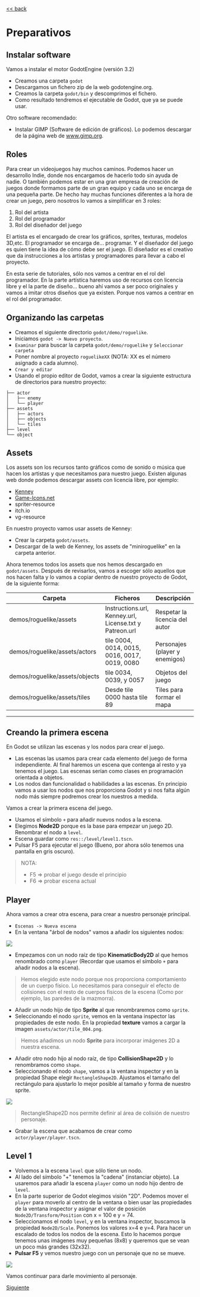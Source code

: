 [<< back](README.md)

# Preparativos

## Instalar software

Vamos a instalar el motor GodotEngine (versión 3.2)
* Creamos una carpeta `godot`
* Descargamos un fichero zip de la web godotengine.org.
* Creamos la carpeta `godot/bin` y descomprimos el fichero.
* Como resultado tendremos el ejecutable de Godot, que ya se puede usar.

Otro software recomendado:
* Instalar GIMP (Software de edición de gráficos). Lo podemos descargar de la página web de www.gimp.org.

## Roles

Para crear un videojuegos hay muchos caminos. Podemos hacer un desarrollo Indie, donde nos encargamos de hacerlo todo sin ayuda de nadie. O también podemos estar en una gran empresa de creación de juegos donde formamos parte de un gran equipo y cada uno se encarga de una pequeña parte. De hecho hay muchas funciones diferentes a la hora de crear un juego, pero nosotros lo vamos a simplificar en 3 roles:
1. Rol del artista
1. Rol del programador
1. Rol del diseñador del juego

El artista es el encargado de crear los gráficos, sprites, texturas, modelos 3D,etc. El programador se encarga de... programar. Y el diseñador del juego es quien tiene la idea de cómo debe ser el juego. El diseñador es el creativo que da instrucciones a los artistas y programadores para llevar a cabo el proyecto.

En esta serie de tutoriales, sólo nos vamos a centrar en el rol del programador. En la parte artística haremos uso de recursos con licencia libre y el la parte de diseño... bueno ahí vamos a ser poco originales y vamos a imitar otros diseños que ya existen. Porque nos vamos a centrar en el rol del programador.

## Organizando las carpetas

* Creamos el siguiente directorio `godot/demo/roguelike`.
* Iniciamos `godot -> Nuevo proyecto`.
* `Examinar` para buscar la carpeta `godot/demo/roguelike` y `Seleccionar carpeta`
* Poner nombre al proyecto `roguelikeXX` (NOTA: XX es el número asignado a cada alumno).
* `Crear y editar`
* Usando el propio editor de Godot, vamos a crear la siguiente estructura de directorios para nuestro proyecto:
```
├── actor
│   ├── enemy
│   └── player
├── assets
│   ├── actors
│   ├── objects
│   └── tiles
├── level
└── object
```

## Assets

Los assets son los recursos tanto gráficos como de sonido o música que hacen los artistas y que necesitamos para nuestro juego. Existen algunas web donde podemos descargar assets con licencia libre, por ejemplo:
* [Kenney](https://www.kenney.nl/)
* [Game-Icons.net](https://game-icons.net/)
* spriter-resource
* itch.io
* vg-resource

En nuestro proyecto vamos usar assets de Kenney:
* Crear la carpeta `godot/assets`.
* Descargar de la web de Kenney, los assets de "miniroguelike" en la carpeta anterior.

Ahora tenemos todos los assets que nos hemos descargado en `godot/assets`. Después de revisarlos, vamos a escoger sólo aquellos que nos hacen falta y lo vamos a copiar dentro de nuestro proyecto de Godot, de la siguiente forma:

| Carpeta | Ficheros | Descripción |
| ------- | -------- | ----------- |
| demos/roguelike/assets |  Instructions.url, Kenney.url, License.txt y Patreon.url | Respetar la licencia del autor |
| demos/roguelike/assets/actors | tile 0004, 0014, 0015, 0016, 0017, 0019, 0080 | Personajes (player y enemigos) |
| demos/roguelike/assets/objects | tile 0034, 0039, y 0057 | Objetos del juego |
| demos/roguelike/assets/tiles | Desde tile 0000 hasta tile 89 | Tiles para formar el mapa |

---
## Creando la primera escena

En Godot se utilizan las escenas y los nodos para crear el juego.
* Las escenas las usamos para crear cada elemento del juego de forma independiente. Al final haremos un escena que contenga al resto y ya tenemos el juego. Las escenas serían como clases en programación orientada a objetos.
* Los nodos dan funcionalidad o habilidades a las escenas. En principio vamos a usar los nodos que nos proporciona Godot y si nos falta algún nodo más siempre podremos crear los nuestros a medida.

Vamos a crear la primera escena del juego.
* Usamos el símbolo `+` para añadir nuevos nodos a la escena.
* Elegimos **Node2D** porque es la base para empezar un juego 2D. Renombrar el nodo a `level`.
* Escena guardar como `res::/level/level1.tscn`.
* Pulsar F5 para ejecutar el juego (Bueno, por ahora sólo tenemos una pantalla en gris oscuro).

> NOTA:
> * F5 => probar el juego desde el principio
> * F6 => probar escena actual

## Player

Ahora vamos a crear otra escena, para crear a nuestro personaje principal.
* `Escenas -> Nueva escena`
* En la ventana "árbol de nodos" vamos a añadir los siguientes nodos:

![](images/player-node-tree.png)

* Empezamos con un nodo raíz de tipo **KinematicBody2D** al que hemos renombrado como `player` (Recordar que usamos el símbolo `+` para añadir nodos a la escena).

> Hemos elegido este nodo porque nos proporciona comportamiento de un cuerpo físico. Lo necesitamos para conseguir el efecto de colisiones con el resto de cuerpos físicos de la escena (Como por ejemplo, las paredes de la mazmorra).

* Añadir un nodo hijo de tipo **Sprite** al que renombraremos como `sprite`.
* Seleccionando el nodo `sprite`, vemos en la ventana inspector las propiedades de este nodo. En la propiedad **texture** vamos a cargar la imagen `assets/actor/tile_004.png`.

> Hemos añadimos un nodo **Sprite** para incorporar imágenes 2D a nuestra escena.

* Añadir otro nodo hijo al nodo raíz, de tipo **CollisionShape2D** y lo renombramos como `shape`.
* Seleccionando el nodo `shape`, vamos a la ventana inspector y en la propiedad Shape elegir `RectangleShape2D`. Ajustamos el tamaño del rectángulo para ajustarlo lo mejor posible al tamaño y forma de nuestro sprite.

![](images/player-scene.png)

> RectangleShape2D nos permite definir al área de colisión de nuestro personaje.

* Grabar la escena que acabamos de crear como `actor/player/player.tscn`.

## Level 1

* Volvemos a la escena `level` que sólo tiene un nodo.
* Al lado del símbolo "+" tenemos la "cadena" (instanciar objeto). La usaremos para añadir la escena `player` como un nodo hijo dentro de `level`.
* En la parte superior de Godot elegimos visión "2D". Podemos mover el `player` para moverlo al centro de la ventana o bien usar las propiedades de la ventana inspector y asignar el valor de posición `Node2D/Transform/Position` con x = 100 e y = 74.
* Seleccionamos el nodo `level`, y en la ventana inspector, buscamos la propiedad `Node2D/Scale`. Ponemos los valores x=4 e y=4. Para hacer un escalado de todos los nodos de la escena. Esto lo hacemos porque tenemos unas imágenes muy pequeñas (8x8) y queremos que se vean un poco más grandes (32x32).
* **Pulsar F5** y vemos nuestro juego con un personaje que no se mueve.

![](images/level1-player.png)

Vamos continuar para darle movimiento al personaje.

[Siguiente](02-mover.md)
